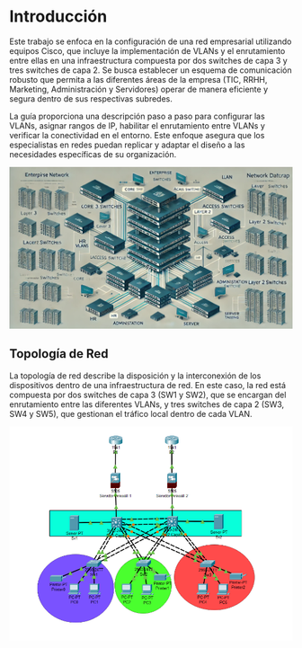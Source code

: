 # Introducción

Este trabajo se enfoca en la configuración de una red empresarial utilizando equipos Cisco, que incluye la implementación de VLANs y el enrutamiento entre ellas en una infraestructura compuesta por dos switches de capa 3 y tres switches de capa 2. Se busca establecer un esquema de comunicación robusto que permita a las diferentes áreas de la empresa (TIC, RRHH, Marketing, Administración y Servidores) operar de manera eficiente y segura dentro de sus respectivas subredes.

La guía proporciona una descripción paso a paso para configurar las VLANs, asignar rangos de IP, habilitar el enrutamiento entre VLANs y verificar la conectividad en el entorno. Este enfoque asegura que los especialistas en redes puedan replicar y adaptar el diseño a las necesidades específicas de su organización.

![Portada](/img/portada.webp)

## Topología de Red

La topología de red describe la disposición y la interconexión de los dispositivos dentro de una infraestructura de red. En este caso, la red está compuesta por dos switches de capa 3 (SW1 y SW2), que se encargan del enrutamiento entre las diferentes VLANs, y tres switches de capa 2 (SW3, SW4 y SW5), que gestionan el tráfico local dentro de cada VLAN.

![Topología](/img/topologia.png)


